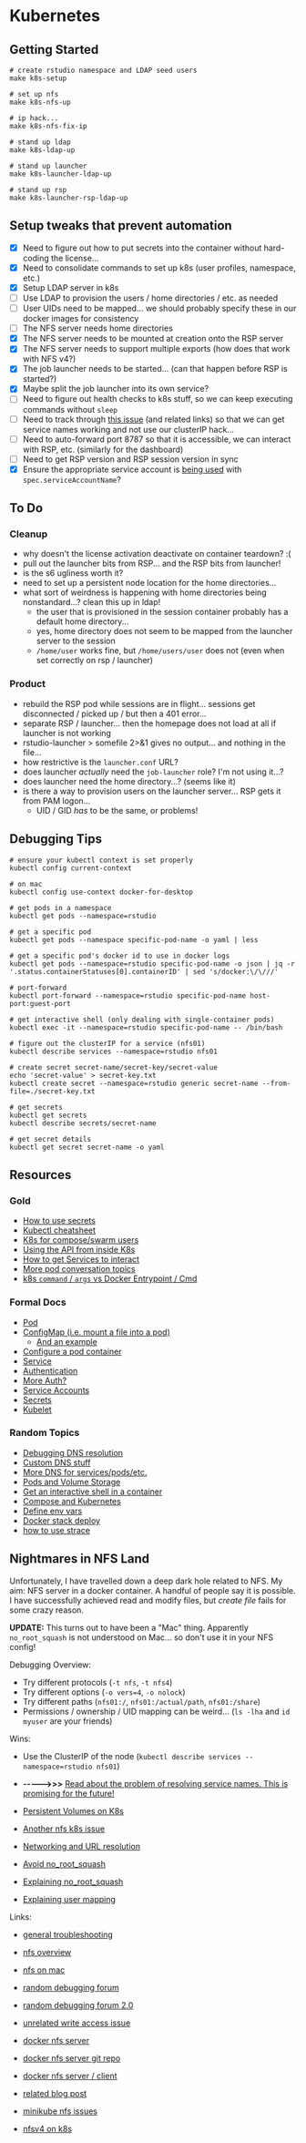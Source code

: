 # Kubernetes

## Getting Started

```
# create rstudio namespace and LDAP seed users
make k8s-setup

# set up nfs
make k8s-nfs-up

# ip hack...
make k8s-nfs-fix-ip

# stand up ldap
make k8s-ldap-up

# stand up launcher
make k8s-launcher-ldap-up

# stand up rsp
make k8s-launcher-rsp-ldap-up
```

## Setup tweaks that prevent automation

- [x] Need to figure out how to put secrets into the container without hard-coding the license...
- [x] Need to consolidate commands to set up k8s (user profiles, namespace, etc.)
- [x] Setup LDAP server in k8s
- [ ] Use LDAP to provision the users / home directories / etc. as needed
- [ ] User UIDs need to be mapped... we should probably specify these in our docker images for consistency
- [ ] The NFS server needs home directories
- [x] The NFS server needs to be mounted at creation onto the RSP server
- [x] The NFS server needs to support multiple exports (how does that work with NFS v4?)
- [x] The job launcher needs to be started... (can that happen before RSP is started?)
- [x] Maybe split the job launcher into its own service?
- [ ] Need to figure out health checks to k8s stuff, so we can keep executing commands without `sleep`
- [ ] Need to track through [this issue](https://github.com/kubernetes/kubernetes/issues/44528) 
(and related links) so that we can get service names working and not use our clusterIP hack...
- [ ] Need to auto-forward port 8787 so that it is accessible, we can interact with RSP, etc. (similarly for the dashboard)
- [ ] Need to get RSP version and RSP session version in sync
- [x] Ensure the appropriate service account is [being
  used](https://kubernetes.io/docs/tasks/configure-pod-container/configure-service-account/)
with `spec.serviceAccountName`?

## To Do

### Cleanup

- why doesn't the license activation deactivate on container teardown? :(
- pull out the launcher bits from RSP... and the RSP bits from launcher!
- is the s6 ugliness worth it?
- need to set up a persistent node location for the home directories...
- what sort of weirdness is happening with home directories being nonstandard...? clean this up in ldap!
    - the user that is provisioned in the session container probably has a default home directory...
    - yes, home directory does not seem to be mapped from the launcher server to the session
    - `/home/user` works fine, but `/home/users/user` does not (even when set correctly on rsp / launcher)

### Product

- rebuild the RSP pod while sessions are in flight... sessions get disconnected / picked up / but then a 401 error...
- separate RSP / launcher... then the homepage does not load at all if launcher is not working 
- rstudio-launcher > somefile 2>&1 gives no output... and nothing in the file...
- how restrictive is the `launcher.conf` URL?
- does launcher _actually_ need the `job-launcher` role? I'm not using it...?
- does launcher need the home directory...? (seems like it)
- is there a way to provision users on the launcher server... RSP gets it from PAM logon...
    - UID / GID _has_ to be the same, or problems!

## Debugging Tips

```
# ensure your kubectl context is set properly
kubectl config current-context

# on mac
kubectl config use-context docker-for-desktop

# get pods in a namespace
kubectl get pods --namespace=rstudio

# get a specific pod
kubectl get pods --namespace specific-pod-name -o yaml | less

# get a specific pod's docker id to use in docker logs
kubectl get pods --namespace=rstudio specific-pod-name -o json | jq -r '.status.containerStatuses[0].containerID' | sed 's/docker:\/\///'

# port-forward
kubectl port-forward --namespace=rstudio specific-pod-name host-port:guest-port

# get interactive shell (only dealing with single-container pods)
kubectl exec -it --namespace=rstudio specific-pod-name -- /bin/bash

# figure out the clusterIP for a service (nfs01)
kubectl describe services --namespace=rstudio nfs01

# create secret secret-name/secret-key/secret-value
echo 'secret-value' > secret-key.txt
kubectl create secret --namespace=rstudio generic secret-name --from-file=./secret-key.txt

# get secrets
kubectl get secrets
kubectl describe secrets/secret-name

# get secret details
kubectl get secret secret-name -o yaml
```

## Resources

### Gold

- [How to use secrets](https://kubernetes.io/docs/tasks/inject-data-application/distribute-credentials-secure/)
- [Kubectl cheatsheet](https://kubernetes.io/docs/reference/kubectl/cheatsheet/)
- [K8s for compose/swarm users](https://hackernoon.com/a-kubernetes-guide-for-docker-swarm-users-c14c8aa266cc)
- [Using the API from inside K8s](https://medium.com/@pczarkowski/the-kubernetes-api-call-is-coming-from-inside-the-cluster-f1a115bd2066)
- [How to get Services to interact](https://kubernetes.io/docs/concepts/services-networking/connect-applications-service/)
- [More pod conversation topics](https://www.quora.com/How-do-I-establish-communication-between-pods-in-Kubernetes)
- [k8s `command` / `args` vs Docker Entrypoint / Cmd](https://stackoverflow.com/questions/44316361/difference-between-docker-entrypoint-and-kubernetes-container-spec-command)

### Formal Docs

- [Pod](https://kubernetes.io/docs/concepts/workloads/pods/pod/)
- [ConfigMap (i.e. mount a file into a pod)](https://kubernetes.io/docs/tasks/configure-pod-container/configure-pod-configmap/)
    - [And an example](https://stackoverflow.com/questions/33415913/whats-the-best-way-to-share-mount-one-file-into-a-pod)
- [Configure a pod container](https://kubernetes.io/docs/tasks/configure-pod-container/)
- [Service](https://kubernetes.io/docs/concepts/services-networking/service/)
- [Authentication](https://kubernetes.io/docs/reference/access-authn-authz/authentication/)
- [More Auth?](https://kubernetes.io/docs/reference/access-authn-authz/rbac/)
- [Service Accounts](https://kubernetes.io/docs/tasks/configure-pod-container/configure-service-account/)
- [Secrets](https://kubernetes.io/docs/concepts/configuration/secret/)
- [Kubelet](https://kubernetes.io/docs/reference/command-line-tools-reference/kubelet/)

### Random Topics

- [Debugging DNS resolution](https://kubernetes.io/docs/tasks/administer-cluster/dns-debugging-resolution/)
- [Custom DNS stuff](https://kubernetes.io/docs/tasks/administer-cluster/dns-custom-nameservers/)
- [More DNS for services/pods/etc.](https://kubernetes.io/docs/concepts/services-networking/dns-pod-service/)
- [Pods and Volume Storage](https://kubernetes.io/docs/tasks/configure-pod-container/configure-volume-storage/)
- [Get an interactive shell in a container](https://kubernetes.io/docs/tasks/debug-application-cluster/get-shell-running-container/)
- [Compose and Kubernetes](https://kubernetes.io/docs/tasks/configure-pod-container/translate-compose-kubernetes/)
- [Define env vars](https://kubernetes.io/docs/tasks/inject-data-application/define-environment-variable-container/)
- [Docker stack deploy](https://docs.docker.com/engine/reference/commandline/stack_deploy/)
- [how to use strace](https://www.tecmint.com/strace-commands-for-troubleshooting-and-debugging-linux/)

## Nightmares in NFS Land

Unfortunately, I have travelled down a deep dark hole related to NFS. My aim: NFS server in a docker container. A handful of people say it is possible. 
I have successfully achieved read and modify files, but _create file_ fails for some crazy reason.

**UPDATE:** This turns out to have been a "Mac" thing. Apparently `no_root_squash` is not understood on Mac... so don't use it in your NFS config!

Debugging Overview:
- Try different protocols (`-t nfs`, `-t nfs4`)
- Try different options (`-o vers=4`, `-o nolock`)
- Try different paths (`nfs01:/`, `nfs01:/actual/path`, `nfs01:/share`)
- Permissions / ownership / UID mapping can be weird... (`ls -lha` and `id myuser` are your friends)

Wins:
- Use the ClusterIP of the node (`kubectl describe services --namespace=rstudio nfs01`)
- **----->>>** [Read about the problem of resolving service names. This is
  promising for the future!
](https://github.com/kubernetes/kubernetes/issues/44528)

- [Persistent Volumes on K8s](https://medium.com/platformer-blog/nfs-persistent-volumes-with-kubernetes-a-case-study-ce1ed6e2c266)
- [Another nfs k8s issue](https://github.com/kubernetes/kubernetes/issues/44377)
- [Networking and URL resolution](https://blog.heptio.com/configuring-your-linux-host-to-resolve-a-local-kubernetes-clusters-service-urls-a8c7bdb212a7)

- [Avoid no_root_squash](https://www.tecmint.com/setting-up-nfs-server-with-kerberos-based-authentication/)
- [Explaining no_root_squash](https://bencane.com/2012/11/23/nfs-setting-up-a-basic-nfs-file-system-share/)
- [Explaining user mapping](https://unix.stackexchange.com/questions/9442/why-is-file-ownership-inconsistent-between-two-systems-mounting-the-same-nfs-sha)

Links:
- [general troubleshooting](https://wiki.archlinux.org/index.php/NFS/Troubleshooting)
- [nfs overview](https://www.tecmint.com/how-to-setup-nfs-server-in-linux/)
- [nfs on mac](https://www.cyberciti.biz/faq/apple-mac-osx-nfs-mount-command-tutorial/)
- [random debugging forum](https://www.linuxquestions.org/questions/linux-software-2/mount-nfs-input-output-error-578484/)
- [random debugging forum 2.0](https://www.linuxquestions.org/questions/linux-software-2/nfs-and-file-permissions-problem-4175438474/)
- [unrelated write access issue](https://community.emc.com/thread/126846?start=0&tstart=0)

- [docker nfs server](https://hub.docker.com/r/itsthenetwork/nfs-server-alpine/)
- [docker nfs server git repo](https://github.com/sjiveson/nfs-server-alpine)
- [docker nfs server / client](https://github.com/cpuguy83/docker-nfs-server)
- [related blog post](https://container42.com/2014/03/29/docker-quicktip-4-remote-volumes/)

- [minikube nfs issues](https://github.com/kubernetes/minikube/issues/2218)

- [nfsv4 on k8s](https://www.reddit.com/r/homelab/comments/7x3xoq/nfs_4_on_kubernetes/)

